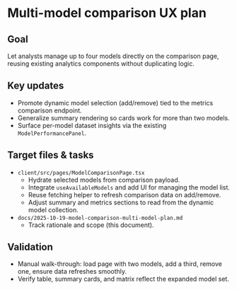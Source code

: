 # Multi-model comparison UX plan

## Goal
Let analysts manage up to four models directly on the comparison page, reusing existing analytics components without duplicating logic.

## Key updates
- Promote dynamic model selection (add/remove) tied to the metrics comparison endpoint.
- Generalize summary rendering so cards work for more than two models.
- Surface per-model dataset insights via the existing `ModelPerformancePanel`.

## Target files & tasks
- `client/src/pages/ModelComparisonPage.tsx`
  - Hydrate selected models from comparison payload.
  - Integrate `useAvailableModels` and add UI for managing the model list.
  - Reuse fetching helper to refresh comparison data on add/remove.
  - Adjust summary and metrics sections to read from the dynamic model collection.
- `docs/2025-10-19-model-comparison-multi-model-plan.md`
  - Track rationale and scope (this document).

## Validation
- Manual walk-through: load page with two models, add a third, remove one, ensure data refreshes smoothly.
- Verify table, summary cards, and matrix reflect the expanded model set.
